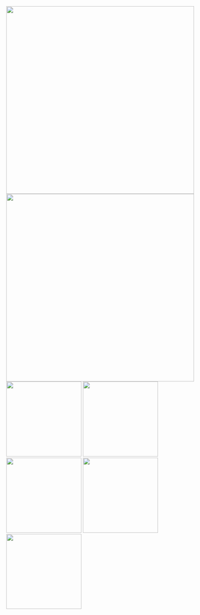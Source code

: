 <img src="https://user-images.githubusercontent.com/35677260/71943462-57ea2c80-31f3-11ea-8456-230fed9396e5.JPG" width="500">
<img src="https://user-images.githubusercontent.com/35677260/71943466-5ae51d00-31f3-11ea-8cd2-5f851a2c8cff.JPG" width="500">
<img src="https://user-images.githubusercontent.com/35677260/71943472-5de00d80-31f3-11ea-89ed-7dd8c69f06cc.jpg" width="200">
<img src="https://user-images.githubusercontent.com/35677260/71943491-63d5ee80-31f3-11ea-932d-bed1edfb0ffb.jpg" width="200">
<img src="https://user-images.githubusercontent.com/35677260/71943857-8caab380-31f4-11ea-8f7a-1408268886d9.jpg" width="200">
<img src="https://user-images.githubusercontent.com/35677260/71943498-66384880-31f3-11ea-87c2-2fce6268bc02.jpg" width="200">
<img src="https://user-images.githubusercontent.com/35677260/71943502-69333900-31f3-11ea-9b4f-34323b8e6932.jpg" width="200">


